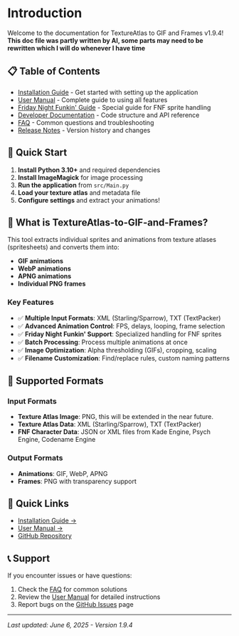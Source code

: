 # Introduction

Welcome to the documentation for TextureAtlas to GIF and Frames v1.9.4!
**This doc file was partly written by AI, some parts may need to be rewritten which I will do whenever I have time**

## 📋 Table of Contents

- [Installation Guide](installation-guide.md) - Get started with setting up the application
- [User Manual](user-manual.md) - Complete guide to using all features
- [Friday Night Funkin' Guide](fnf-guide.md) - Special guide for FNF sprite handling
- [Developer Documentation](developer-docs.md) - Code structure and API reference
- [FAQ](faq.md) - Common questions and troubleshooting
- [Release Notes](release-notes.md) - Version history and changes

## 🚀 Quick Start

1. **Install Python 3.10+** and required dependencies
2. **Install ImageMagick** for image processing
3. **Run the application** from `src/Main.py`
4. **Load your texture atlas** and metadata file
5. **Configure settings** and extract your animations!

## 📖 What is TextureAtlas-to-GIF-and-Frames?

This tool extracts individual sprites and animations from texture atlases (spritesheets) and converts them into:
- **GIF animations**   
- **WebP animations**
- **APNG animations**
- **Individual PNG frames**

### Key Features
- ✅ **Multiple Input Formats**: XML (Starling/Sparrow), TXT (TextPacker)
- ✅ **Advanced Animation Control**: FPS, delays, looping, frame selection
- ✅ **Friday Night Funkin' Support**: Specialized handling for FNF sprites
- ✅ **Batch Processing**: Process multiple animations at once
- ✅ **Image Optimization**: Alpha thresholding (GIFs), cropping, scaling
- ✅ **Filename Customization**: Find/replace rules, custom naming patterns

## 🎯 Supported Formats

### Input Formats
- **Texture Atlas Image**: PNG, this will be extended in the near future.
- **Texture Atlas Data**: XML (Starling/Sparrow), TXT (TextPacker)
- **FNF Character Data**: JSON or XML files from Kade Engine, Psych Engine, Codename Engine

### Output Formats
- **Animations**: GIF, WebP, APNG
- **Frames**: PNG with transparency support

## 🔗 Quick Links
- [Installation Guide →](installation-guide.md)
- [User Manual →](user-manual.md)
- [GitHub Repository](https://github.com/MeguminBOT/TextureAtlas-to-GIF-and-Frames)

## 📞 Support
If you encounter issues or have questions:
1. Check the [FAQ](faq.md) for common solutions
2. Review the [User Manual](user-manual.md) for detailed instructions
3. Report bugs on the [GitHub Issues](https://github.com/MeguminBOT/TextureAtlas-to-GIF-and-Frames/issues) page
---

*Last updated: June 6, 2025 - Version 1.9.4*
